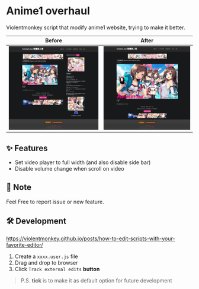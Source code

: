 # Anime1 overhaul
Violentmonkey script that modify anime1 website, trying to make it better.

| Before                        | After                      |
| ----------------------------- | -------------------------- |
| ![](asset/without_plugin.jpg) | ![](asset/with_plugin.jpg) |

## ✨ Features
- Set video player to full width (and also disable side bar)
- Disable volume change when scroll on video

## 📝 Note
Feel Free to report issue or new feature.

## 🛠️ Development
https://violentmonkey.github.io/posts/how-to-edit-scripts-with-your-favorite-editor/

1. Create a `xxxx.user.js` file
1. Drag and drop to browser
2. Click `Track external edits` **button**
> P.S. **tick** is to make it as default option for future development
